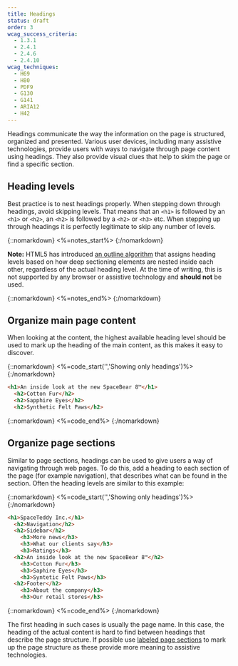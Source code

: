 ```yaml
---
title: Headings
status: draft
order: 3
wcag_success_criteria:
  - 1.3.1
  - 2.4.1
  - 2.4.6
  - 2.4.10
wcag_techniques:
  - H69
  - H80
  - PDF9
  - G130
  - G141
  - ARIA12
  - H42
---
```


Headings communicate the way the information on the page is structured, organized and presented. Various user devices, including many assistive technologies, provide users with ways to navigate through page content using headings. They also provide visual clues that help to skim the page or find a specific section.

## Heading levels

Best practice is to nest headings properly. When stepping down through headings, avoid skipping levels. That means that an `<h1>` is followed by an `<h1>` or `<h2>`, an `<h2>` is followed by a `<h2>` or `<h3>` etc. When stepping up through headings it is perfectly legitimate to skip any number of levels.

{::nomarkdown}
<%=notes_start%>
{:/nomarkdown}

**Note:** HTML5 has introduced [an outline algorithm](http://www.w3.org/TR/html5/sections.html#headings-and-sections) that assigns heading levels based on how deep sectioning elements are nested inside each other, regardless of the actual heading level. At the time of writing, this is not supported by any browser or assistive technology and **should not** be used.

{::nomarkdown}
<%=notes_end%>
{:/nomarkdown}

## Organize main page content

When looking at the content, the highest available heading level should be used to mark up the heading of the main content, as this makes it easy to discover.

{::nomarkdown}
<%=code_start('','Showing only headings')%>
{:/nomarkdown}

~~~html
<h1>An inside look at the new SpaceBear 8™</h1>
  <h2>Cotton Fur</h2>
  <h2>Sapphire Eyes</h2>
  <h2>Synthetic Felt Paws</h2>
~~~

{::nomarkdown}
<%=code_end%>
{:/nomarkdown}

## Organize page sections

Similar to page sections, headings can be used to give users a way of navigating through web pages. To do this, add a heading to each section of the page (for example navigation), that describes what can be found in the section. Often the heading levels are similar to this example:

{::nomarkdown}
<%=code_start('','Showing only headings')%>
{:/nomarkdown}

~~~html
<h1>SpaceTeddy Inc.</h1>
  <h2>Navigation</h2>
  <h2>Sidebar</h2>
    <h3>More news</h3>
    <h3>What our clients say</h3>
    <h3>Ratings</h3>
  <h2>An inside look at the new SpaceBear 8™</h2>
    <h3>Cotton Fur</h3>
    <h3>Saphire Eyes</h3>
    <h3>Syntetic Felt Paws</h3>
  <h2>Footer</h2>
    <h3>About the company</h3>
    <h3>Our retail stores</h3>
~~~

{::nomarkdown}
<%=code_end%>
{:/nomarkdown}

The first heading in such cases is usually the page name. In this case, the heading of the actual content is hard to find between headings that describe the page structure. If possible use [labeled page sections](sections.html) to mark up the page structure as these provide more meaning to assistive technologies.
